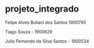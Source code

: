 # projeto_integrado

Felipe Alves Buliani dos Santos 1900790

Tiago Souza - 1900629

Julio Fernando da Silva Santos - 1900534